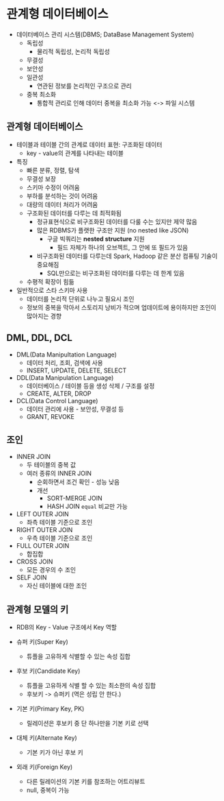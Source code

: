 # 관계형 데이터베이스

- 데이터베이스 관리 시스템(DBMS; DataBase Management System)
  - 독립성
    - 물리적 독립성, 논리적 독립성
  - 무결성
  - 보안성
  - 일관성
    - 연관된 정보를 논리적인 구조으로 관리
  - 중복 최소화
    - 통합적 관리로 인해 데이터 중복을 최소화 가능 <-> 파일 시스템



## 관계형 데이터베이스

- 테이블과 테이블 간의 관계로 데이터 표현: 구조화된 데이터
  - key - value의 관계를 나타내는 테이블
- 특징
  - 빠른 분류, 정렬, 탐색
  - 무결성 보장
  - 스키마 수정이 어려움
  - 부하를 분석하는 것이 어려움
  - 대량의 데이터 처리가 어려움
  - 구조화된 데이터를 다루는 데 최적화됨
    - 정규표현식으로 비구조화된 데이터를 다룰 수는 있지만 제약 많음
    - 많은 RDBMS가 플랫한 구조만 지원 (no nested like JSON)
      - 구글 빅쿼리는 **nested structure** 지원
        - 필드 자체가 하나의 오브젝트, 그 안에 또 필드가 있음
    - 비구조화된 데이터를 다루는데 Spark, Hadoop 같은 분산 컴퓨팅 기술이 중요해짐
      - SQL만으로는 비구조화된 데이터를 다루는 데 한계 있음
  - 수평적 확장이 힘듦
- 일반적으로 스타 스키마 사용
  - 데이터를 논리적 단위로 나누고 필요시 조인
  - 정보의 중복을 막아서 스토리지 낭비가 적으며 업데이트에 용이하지만 조인이 많아지는 경향



## DML, DDL, DCL

- DML(Data Manipultation Language)
  - 데이터 처리, 조회, 검색에 사용
  - INSERT, UPDATE, DELETE, SELECT
- DDL(Data Manipulation Language)
  - 데이터베이스 / 테이블 등을 생성 삭제 / 구조를 설정
  - CREATE, ALTER, DROP
- DCL(Data Control Language)
  - 데이터 관리에 사용 - 보안성, 무결성 등
  - GRANT, REVOKE



## 조인

- INNER JOIN
  - 두 테이블의 중복 값
  - 여러 종류의 INNER JOIN
    - 순회하면서 조건 확인 - 성능 낮음
    - 개선
      - SORT-MERGE JOIN
      - HASH JOIN `equal` 비교만 가능
- LEFT OUTER JOIN
  - 좌측 테이블 기준으로 조인
- RIGHT OUTER JOIN
  - 우측 테이블 기준으로 조인
- FULL OUTER JOIN
  - 합집합
- CROSS JOIN
  - 모든 경우의 수 조인
- SELF JOIN
  - 자신 테이블에 대한 조인



## 관계형 모델의 키

- RDB의 Key - Value 구조에서 Key 역할

- 슈퍼 키(Super Key)
  - 튜플을 고유하게 식별할 수 있는 속성 집합
- 후보 키(Candidate Key)
  - 튜플을 고유하게 식별 할 수 있는 최소한의 속성 집합
  - 후보키 -> 슈퍼키 (역은 성립 안 한다.)
- 기본 키(Primary Key, PK)
  - 릴레이션은 후보키 중 단 하나만을 기본 키로 선택
- 대체 키(Alternate Key)
  - 기본 키가 아닌 후보 키
- 외래 키(Foreign Key)
  - 다른 릴레이션의 기본 키를 참조하는 어트리뷰트
  - null, 중복이 가능

